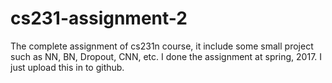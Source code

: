 # cs231-assignment-2
The complete assignment of cs231n course, it include some small project such as NN, BN, Dropout, CNN, etc. I done the assignment at spring, 2017. I just upload this in to github.
